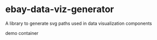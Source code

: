 # ebay-data-viz-generator
A library to generate svg paths used in data visualization components

<html>
<script type="application/javascript">
    console.log('script console.log worked');
</script>
    <div classname="demo">
        demo container
    </div>
</html>